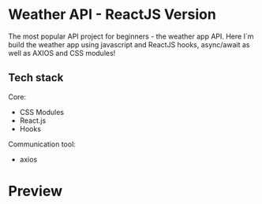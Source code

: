 # Weather API - ReactJS Version
The most popular API project for beginners - the weather app API. Here I`m  build the weather app using javascript and ReactJS hooks, async/await as well as AXIOS and CSS modules!

## Tech stack
Core:
- CSS Modules
- React.js
- Hooks

Communication tool:
- axios

# Preview
